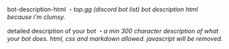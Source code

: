 bot-description-html
・*top.gg (discord bot list) bot description html because i'm clumsy.*

detailed description of your bot
・*a min 300 character description of what your bot does. html, css and markdown allowed. javascript will be removed.*
